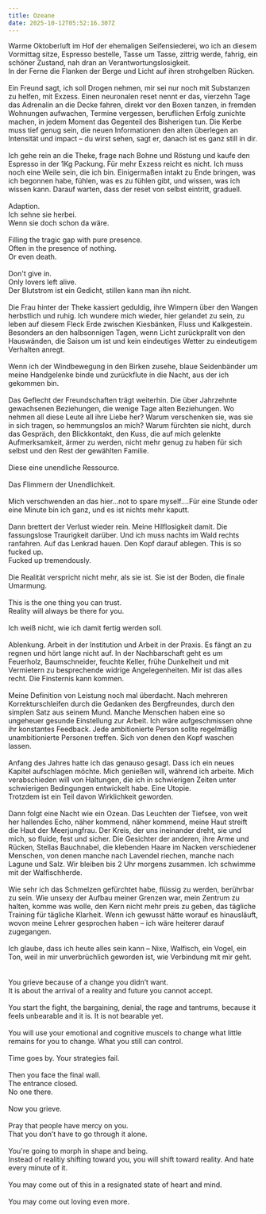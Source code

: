 ```yaml
---
title: Ozeane
date: 2025-10-12T05:52:16.307Z
---
```

Warme Oktoberluft im Hof der ehemaligen Seifensiederei, wo ich an diesem Vormittag sitze, Espresso bestelle, Tasse um Tasse, zittrig werde, fahrig, ein schöner Zustand, nah dran an Verantwortungslosigkeit.\
In der Ferne die Flanken der Berge und Licht auf ihren strohgelben Rücken.\
\
Ein Freund sagt, ich soll Drogen nehmen, mir sei nur noch mit Substanzen zu helfen, mit Exzess. Einen neuronalen reset nennt er das, vierzehn Tage das Adrenalin an die Decke fahren, direkt vor den Boxen tanzen, in fremden Wohnungen aufwachen, Termine vergessen, beruflichen Erfolg zunichte machen, in jedem Moment das Gegenteil des Bisherigen tun. Die Kerbe muss tief genug sein, die neuen Informationen den alten überlegen an Intensität und impact – du wirst sehen, sagt er, danach ist es ganz still in dir.\
\
Ich gehe rein an die Theke, frage nach Bohne und Röstung und kaufe den Espresso in der 1Kg Packung. Für mehr Exzess reicht es nicht. Ich muss noch eine Weile sein, die ich bin. Einigermaßen intakt zu Ende bringen, was ich begonnen habe, fühlen, was es zu fühlen gibt, und wissen, was ich wissen kann. Darauf warten, dass der reset von selbst eintritt, graduell.\
\
Adaption.\
Ich sehne sie herbei.\
Wenn sie doch schon da wäre.\
\
Filling the tragic gap with pure presence.\
Often in the presence of nothing.\
Or even death.\
\
Don't give in.\
Only lovers left alive.\
Der Blutstrom ist ein Gedicht, stillen kann man ihn nicht.\
\
Die Frau hinter der Theke kassiert geduldig, ihre Wimpern über den Wangen herbstlich und ruhig. Ich wundere mich wieder, hier gelandet zu sein, zu leben auf diesem Fleck Erde zwischen Kiesbänken, Fluss und Kalkgestein. Besonders an den halbsonnigen Tagen, wenn Licht zurückprallt von den Hauswänden, die Saison um ist und kein eindeutiges Wetter zu eindeutigem Verhalten anregt.\
\
Wenn ich der Windbewegung in den Birken zusehe, blaue Seidenbänder um meine Handgelenke binde und zurückflute in die Nacht, aus der ich gekommen bin.\
\
Das Geflecht der Freundschaften trägt weiterhin. Die über Jahrzehnte gewachsenen Beziehungen, die wenige Tage alten Beziehungen. Wo nehmen all diese Leute all ihre Liebe her? Warum verschenken sie, was sie in sich tragen, so hemmungslos an mich? Warum fürchten sie nicht, durch das Gespräch, den Blickkontakt, den Kuss, die auf mich gelenkte Aufmerksamkeit, ärmer zu werden, nicht mehr genug zu haben für sich selbst und den Rest der gewählten Familie.\
\
Diese eine unendliche Ressource.\
\
Das Flimmern der Unendlichkeit.\
\
Mich verschwenden an das hier...not to spare myself....Für eine Stunde oder eine Minute bin ich ganz, und es ist nichts mehr kaputt.\
\
Dann brettert der Verlust wieder rein. Meine Hilflosigkeit damit. Die fassungslose Traurigkeit darüber. Und ich muss nachts im Wald rechts ranfahren. Auf das Lenkrad hauen. Den Kopf darauf ablegen. This is so fucked up.\
Fucked up tremendously.\
\
Die Realität verspricht nicht mehr, als sie ist. Sie ist der Boden, die finale Umarmung.\
\
This is the one thing you can trust.\
Reality will always be there for you.\
\
Ich weiß nicht, wie ich damit fertig werden soll.\
\
Ablenkung. Arbeit in der Institution und Arbeit in der Praxis. Es fängt an zu regnen und hört lange nicht auf. In der Nachbarschaft geht es um Feuerholz, Baumschneider, feuchte Keller, frühe Dunkelheit und mit Vermietern zu besprechende widrige Angelegenheiten. Mir ist das alles recht. Die Finsternis kann kommen.\
\
Meine Definition von Leistung noch mal überdacht. Nach mehreren Korrekturschleifen durch die Gedanken des Bergfreundes, durch den simplen Satz aus seinem Mund. Manche Menschen haben eine so ungeheuer gesunde Einstellung zur Arbeit. Ich wäre aufgeschmissen ohne ihr konstantes Feedback. Jede ambitionierte Person sollte regelmäßig unambitionierte Personen treffen. Sich von denen den Kopf waschen lassen.\
\
Anfang des Jahres hatte ich das genauso gesagt. Dass ich ein neues Kapitel aufschlagen möchte. Mich genießen will, während ich arbeite. Mich verabschieden will von Haltungen, die ich in schwierigen Zeiten unter schwierigen Bedingungen entwickelt habe. Eine Utopie.\
Trotzdem ist ein Teil davon Wirklichkeit geworden.\
\
Dann folgt eine Nacht wie ein Ozean. Das Leuchten der Tiefsee, von weit her hallendes Echo, näher kommend, näher kommend, meine Haut streift die Haut der Meerjungfrau. Der Kreis, der uns ineinander dreht, sie und mich, so fluide, fest und sicher. Die Gesichter der anderen, ihre Arme und Rücken, Stellas Bauchnabel, die klebenden Haare im Nacken verschiedener Menschen, von denen manche nach Lavendel riechen, manche nach Lagune und Salz. Wir bleiben bis 2 Uhr morgens zusammen. Ich schwimme mit der Walfischherde.\
\
Wie sehr ich das Schmelzen gefürchtet habe, flüssig zu werden, berührbar zu sein. Wie unsexy der Aufbau meiner Grenzen war, mein Zentrum zu halten, komme was wolle, den Kern nicht mehr preis zu geben, das tägliche Training für tägliche Klarheit. Wenn ich gewusst hätte worauf es hinausläuft, wovon meine Lehrer gesprochen haben – ich wäre heiterer darauf zugegangen.\
\
Ich glaube, dass ich heute alles sein kann – Nixe, Walfisch, ein Vogel, ein Ton, weil in mir unverbrüchlich geworden ist, wie Verbindung mit mir geht.\
\
\
You grieve because of a change you didn’t want.\
It is about the arrival of a reality and future you cannot accept.\
\
You start the fight, the bargaining, denial, the rage and tantrums, because it feels unbearable and it is. It is not bearable yet.\
\
You will use your emotional and cognitive muscels to change what little remains for you to change. What you still can control.\
\
Time goes by. Your strategies fail.\
\
Then you face the final wall.\
The entrance closed.\
No one there.\
\
Now you grieve.\
\
Pray that people have mercy on you.\
That you don’t have to go through it alone.\
\
You're going to morph in shape and being.\
Instead of realitiy shifting toward you, you will shift toward reality. And hate every minute of it.\
\
You may come out of this in a resignated state of heart and mind.\
\
You may come out loving even more.